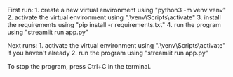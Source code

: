 First run:
    1. create a new virtual environment using "python3 -m venv venv"
    2. activate the virtual environment using ".\venv\Scripts\activate"
    3. install the requirements using "pip install -r requirements.txt"
    4. run the program using "streamlit run app.py"

Next runs:
    1. activate the virtual environment using ".\venv\Scripts\activate" if you haven't already
    2. run the program using "streamlit run app.py"

To stop the program, press Ctrl+C in the terminal.